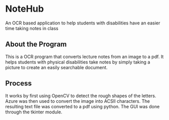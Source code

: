 # NoteHub
An OCR based application to help students with disabilities  have an easier time taking notes in class 

## About the Program
This is a OCR program that converts lecture notes from an image to a pdf. It helps students with physical disabilities take notes by simply taking a picture to create an easily searchable document. 

## Process
It works by first using OpenCV to detect the rough shapes of the letters. Azure was then used to convert the image into ACSII characters. The resulting text file was converted to a pdf using python. The GUI was done through the tkinter module. 
